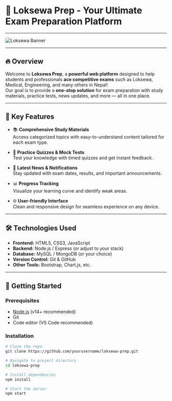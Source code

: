 # 🚀 Loksewa Prep - Your Ultimate Exam Preparation Platform

---

![Loksewa Banner](https://via.placeholder.com/1200x300?text=Loksewa+Prep+Platform)

---

## 🔥 Overview

Welcome to **Loksewa Prep**, a **powerful web platform** designed to help students and professionals **ace competitive exams** such as Loksewa, Medical, Engineering, and many others in Nepal!  
Our goal is to provide a **one-stop solution** for exam preparation with study materials, practice tests, news updates, and more — all in one place.

---

## 🎯 Key Features

- 📚 **Comprehensive Study Materials**  
  Access categorized topics with easy-to-understand content tailored for each exam type.

- 📝 **Practice Quizzes & Mock Tests**  
  Test your knowledge with timed quizzes and get instant feedback.

- 📰 **Latest News & Notifications**  
  Stay updated with exam dates, results, and important announcements.

- 📊 **Progress Tracking**  
  Visualize your learning curve and identify weak areas.

- 🌐 **User-friendly Interface**  
  Clean and responsive design for seamless experience on any device.

---

## 🛠 Technologies Used

- **Frontend:** HTML5, CSS3, JavaScript  
- **Backend:** Node.js / Express (or adjust to your stack)  
- **Database:** MySQL / MongoDB (or your choice)  
- **Version Control:** Git & GitHub  
- **Other Tools:** Bootstrap, Chart.js, etc.

---

## 🚀 Getting Started

### Prerequisites

- [Node.js](https://nodejs.org/) (v14+ recommended)  
- Git  
- Code editor (VS Code recommended)

### Installation

```bash
# Clone the repo
git clone https://github.com/yourusername/loksewa-prep.git

# Navigate to project directory
cd loksewa-prep

# Install dependencies
npm install

# Start the server
npm start
